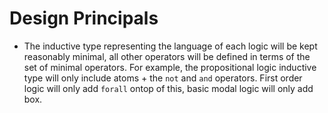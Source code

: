 

# Design Principals

* The inductive type representing the language of each logic will be kept reasonably minimal, all other operators will be defined in terms of the set of minimal operators. For example, the propositional logic inductive type will only include atoms + the  `not` and `and` operators. First order logic will only add `forall` ontop of this, basic modal logic will only add box. 
